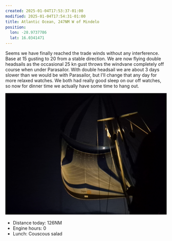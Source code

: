 ```yaml
---
created: 2025-01-04T17:53:37-01:00
modified: 2025-01-04T17:54:31-01:00
title: Atlantic Ocean, 247NM W of Mindelo
position:
  lon: -28.9737786
  lat: 16.0341471
---
```


Seems we have finally reached the trade winds without any interference.  Base at 15 gusting to 20 from a stable direction. We are now flying double headsails as the occasional 25 kn gust throws the windvane completely off course when under Parasailor. With double headsail we are about 3 days slower than we would be with Parasailor, but I'll change that any day for more relaxed watches. We both had really good sleep on our off watches, so now for dinner time we actually have some time to hang out.

![Image](../2025/8e4c35c4ec8e0f8ca99aaddcac940274.jpg) 

* Distance today: 126NM
* Engine hours: 0
* Lunch: Couscous salad
